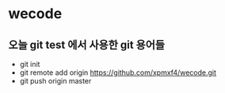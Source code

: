 # wecode
## 오늘 git test 에서 사용한 git 용어들

- git init
- git remote add origin https://github.com/xpmxf4/wecode.git
- git push origin master 
